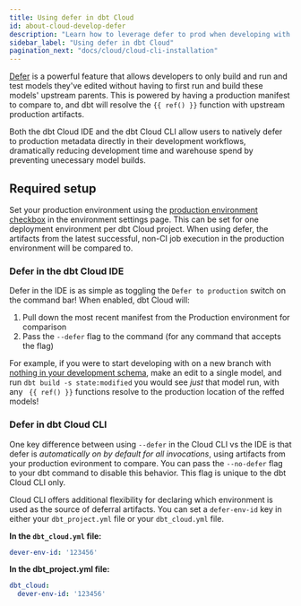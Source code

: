 ```yaml
---
title: Using defer in dbt Cloud
id: about-cloud-develop-defer
description: "Learn how to leverage defer to prod when developing with dbt Cloud."
sidebar_label: "Using defer in dbt Cloud"
pagination_next: "docs/cloud/cloud-cli-installation"
---
```



[Defer](/reference/node-selection/defer) is a powerful feature that allows developers to only build and run and test models they've edited without having to first run and build these models' upstream parents. This is powered by having a production manifest to compare to, and dbt will resolve the `{{ ref() }}` function with upstream production artifacts.

Both the dbt Cloud IDE and the dbt Cloud CLI allow users to natively defer to production metadata directly in their development workflows, dramatically reducing development time and warehouse spend by preventing unecessary model builds. 

## Required setup

Set your production environment using the [production environment checkbox](/docs/deploy/deploy-environments#set-as-production-environment-beta) in the environment settings page. This can be set for one deployment environment per dbt Cloud project. When using defer, the artifacts from the latest successful, non-CI job execution in the production environment will be compared to.

### Defer in the dbt Cloud IDE

Defer in the IDE is as simple as toggling the `Defer to production` switch on the command bar! When enabled, dbt Cloud will:

1. Pull down the most recent manifest from the Production environment for comparison
2. Pass the `--defer` flag to the command (for any command that accepts the flag)

For example, if you were to start developing with on a new branch with [nothing in your development schema](/reference/node-selection/defer#usage), make an edit to a single model, and run `dbt build -s state:modified` you would see *just* that model run, with any ` {{ ref() }}` functions resolve to the production location of the reffed models!

### Defer in dbt Cloud CLI

One key difference between using `--defer` in the Cloud CLI vs the IDE is that defer is *automatically on by default for all invocations*, using artifacts from your production evironment to compare. You can pass the `--no-defer` flag to your dbt command to disable this behavior. This flag is unique to the dbt Cloud CLI only.

Cloud CLI offers additional flexibility for declaring which environment is used as the source of deferral artifacts. You can set a `defer-env-id` key in either your `dbt_project.yml` file or your `dbt_cloud.yml` file.

**In the `dbt_cloud.yml` file:**

```yml
dever-env-id: '123456'
```
**In the dbt_project.yml file:**

```yml
dbt_cloud:
  dever-env-id: '123456'
```
